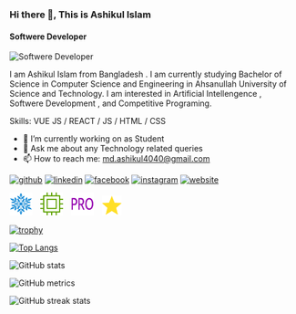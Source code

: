 ### Hi there 👋, This is Ashikul Islam
#### Softwere Developer
![Softwere Developer](https://i.pcmag.com/imagery/articles/00l8p1iqqfNP3HRG3TtTgXl-1..v1587974089.jpg)

I am Ashikul Islam from Bangladesh . I am currently studying Bachelor of Science in Computer Science and Engineering in Ahsanullah University of Science and Technology. I am interested in Artificial Intellengence , Softwere Development , and Competitive Programing.

Skills: VUE JS / REACT / JS / HTML / CSS

- 🔭 I’m currently working on as Student 
- 💬 Ask me about any Technology related queries 
- 📫 How to reach me: md.ashikul4040@gmail.com 


[<img src='https://cdn.jsdelivr.net/npm/simple-icons@3.0.1/icons/github.svg' alt='github' height='40'>](https://github.com/ashikulislamm)  [<img src='https://cdn.jsdelivr.net/npm/simple-icons@3.0.1/icons/linkedin.svg' alt='linkedin' height='40'>](https://www.linkedin.com/in/ashikul-islam-780/)  [<img src='https://cdn.jsdelivr.net/npm/simple-icons@3.0.1/icons/facebook.svg' alt='facebook' height='40'>](https://www.facebook.com/ashikl.me)  [<img src='https://cdn.jsdelivr.net/npm/simple-icons@3.0.1/icons/instagram.svg' alt='instagram' height='40'>](https://www.instagram.com/ashik_780/)  [<img src='https://cdn.jsdelivr.net/npm/simple-icons@3.0.1/icons/icloud.svg' alt='website' height='40'>](https://ashikulislamm.github.io/Ashikul_Islam/?fbclid=IwAR10OjGM-2acVxq4QUZbIG0zjOidSgK9lXydq7XemRXJ5Ji-dliNwyBTq_c)  

<a href='https://archiveprogram.github.com/'><img src='https://raw.githubusercontent.com/acervenky/animated-github-badges/master/assets/acbadge.gif' width='40' height='40'></a> <a href='https://docs.github.com/en/developers'><img src='https://raw.githubusercontent.com/acervenky/animated-github-badges/master/assets/devbadge.gif' width='40' height='40'></a> <a href='https://github.com/pricing'><img src='https://raw.githubusercontent.com/acervenky/animated-github-badges/master/assets/pro.gif' width='40' height='40'></a> <a href='https://stars.github.com/'><img src='https://raw.githubusercontent.com/acervenky/animated-github-badges/master/assets/starbadge.gif' width='35' height='35'></a> 

[![trophy](https://github-profile-trophy.vercel.app/?username=ashikulislamm)](https://github.com/ryo-ma/github-profile-trophy)

[![Top Langs](https://github-readme-stats.vercel.app/api/top-langs/?username=ashikulislamm)](https://github.com/anuraghazra/github-readme-stats)

![GitHub stats](https://github-readme-stats.vercel.app/api?username=ashikulislamm&show_icons=true)  

![GitHub metrics](https://metrics.lecoq.io/ashikulislamm)  

![GitHub streak stats](https://streak-stats.demolab.com/?user=ashikulislamm)  


